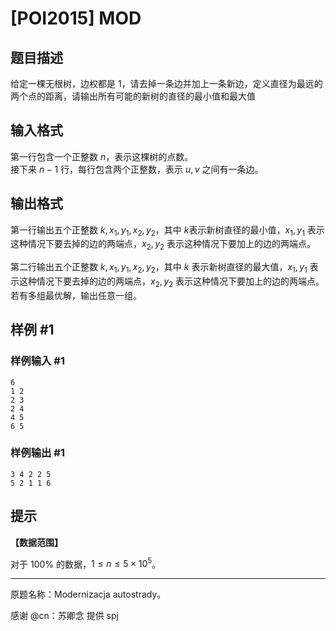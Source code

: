 # [POI2015] MOD

## 题目描述

给定一棵无根树，边权都是 $1$，请去掉一条边并加上一条新边，定义直径为最远的两个点的距离，请输出所有可能的新树的直径的最小值和最大值


## 输入格式

第一行包含一个正整数 $n$，表示这棵树的点数。  
接下来 $n-1$ 行，每行包含两个正整数，表示 $u,v$ 之间有一条边。

## 输出格式

第一行输出五个正整数 $k,x_1,y_1,x_2,y_2$，其中 $k$表示新树直径的最小值，$x_1,y_1$ 表示这种情况下要去掉的边的两端点，$x_2,y_2$ 表示这种情况下要加上的边的两端点。

第二行输出五个正整数 $k,x_1,y_1,x_2,y_2$，其中 $k$ 表示新树直径的最大值，$x_1,y_1$ 表示这种情况下要去掉的边的两端点，$x_2,y_2$ 表示这种情况下要加上的边的两端点。若有多组最优解，输出任意一组。

## 样例 #1

### 样例输入 #1
```
6
1 2
2 3
2 4
4 5
6 5
```

### 样例输出 #1

```
3 4 2 2 5
5 2 1 1 6
```

## 提示

**【数据范围】**

对于 $100\%$ 的数据，$1\le n \le 5\times 10^5$。

----

原题名称：Modernizacja autostrady。

感谢 @cn：苏卿念 提供 spj

